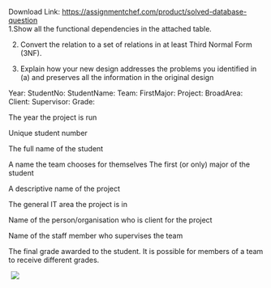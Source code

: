 Download Link: https://assignmentchef.com/product/solved-database-question
<br>
1.Show all the functional dependencies in the attached table.

2. Convert the relation to a set of relations in at least Third Normal Form (3NF).

3. Explain how your new design addresses the problems you identified in (a) and preserves all the information in the original design

Year: StudentNo: StudentName: Team: FirstMajor: Project: BroadArea: Client: Supervisor: Grade:

The year the project is run

Unique student number

The full name of the student

A name the team chooses for themselves The first (or only) major of the student

A descriptive name of the project

The general IT area the project is in

Name of the person/organisation who is client for the project

Name of the staff member who supervises the team

The final grade awarded to the student. It is possible for members of a team to receive different grades.

<img decoding="async" data-recalc-dims="1" data-src="https://i0.wp.com/www.ankitcodinghub.com/wp-content/uploads/2017/06/915.png?w=980&amp;ssl=1" class="aligncenter lazyload" src="data:image/gif;base64,R0lGODlhAQABAAAAACH5BAEKAAEALAAAAAABAAEAAAICTAEAOw==">

 <noscript>

  <img decoding="async" class="aligncenter" src="https://i0.wp.com/www.ankitcodinghub.com/wp-content/uploads/2017/06/915.png?w=980&amp;ssl=1" data-recalc-dims="1">

 </noscript>